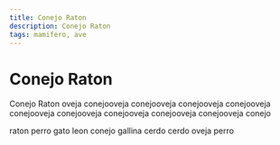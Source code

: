 ```yaml
---
title: Conejo Raton
description: Conejo Raton
tags: mamifero, ave
---
```


# Conejo Raton

Conejo Raton oveja conejooveja conejooveja conejooveja conejooveja conejooveja conejooveja conejooveja conejooveja conejooveja conejo

raton perro gato leon conejo gallina cerdo cerdo oveja perro